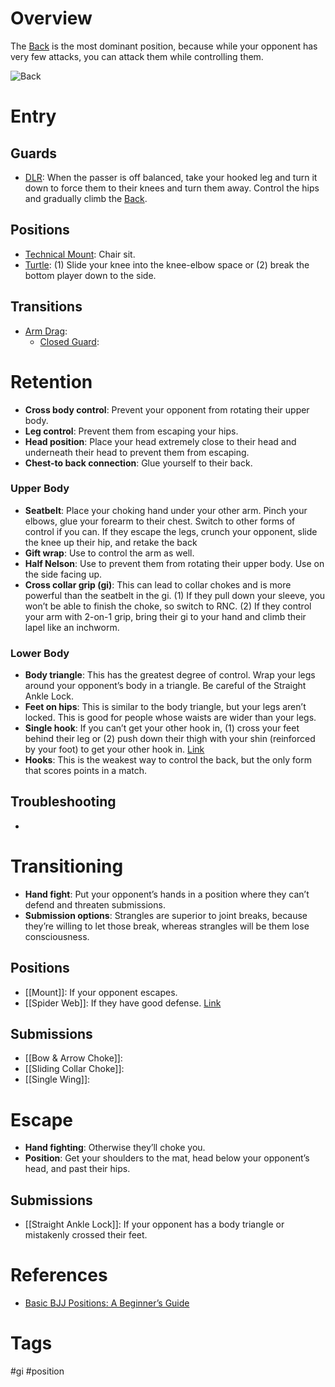 # Overview
The <u>Back</u> is the most dominant position, because while your opponent has very few attacks, you can attack them while controlling them.

![Back](https://evolve-mma.com/wp-content/uploads/2022/03/back-mount.jpg)
# Entry
## Guards
- [DLR](obsidian://open?vault=Obsidian-BJJ-Notes&file=Guards%2FDe%20La%20Riva): When the passer is off balanced, take your hooked leg and turn it down to force them to their knees and turn them away. Control the hips and gradually climb the <u>Back</u>.
## Positions
- [Technical Mount](obsidian://open?vault=Obsidian-BJJ-Notes&file=Positions%2FTechnical%20Mount): Chair sit.
- [Turtle](obsidian://open?vault=Obsidian-BJJ-Notes&file=Positions%2FTurtle): (1) Slide your knee into the knee-elbow space or (2) break the bottom player down to the side.
## Transitions
- [Arm Drag](obsidian://open?vault=Obsidian-BJJ-Notes&file=Transitions%2FArm%20Drag):
	- [Closed Guard](obsidian://open?vault=Obsidian-BJJ-Notes&file=Guards%2FClosed%20Guard):
# Retention
- **Cross body control**: Prevent your opponent from rotating their upper body.
- **Leg control**: Prevent them from escaping your hips.
- **Head position**: Place your head extremely close to their head and underneath their head to prevent them from escaping.
- **Chest-to back connection**: Glue yourself to their back.
### Upper Body
- **Seatbelt**: Place your choking hand under your other arm. Pinch your elbows, glue your forearm to their chest. Switch to other forms of control if you can. If they escape the legs, crunch your opponent, slide the knee up their hip, and retake the back
- **Gift wrap**: Use to control the arm as well.
- **Half Nelson**: Use to prevent them from rotating their upper body. Use on the side facing up.
- **Cross collar grip (gi)**: This can lead to collar chokes and is more powerful than the seatbelt in the gi. (1) If they pull down your sleeve, you won’t be able to finish the choke, so switch to RNC. (2) If they control your arm with 2-on-1 grip, bring their gi to your hand and climb their lapel like an inchworm.
### Lower Body
- **Body triangle**: This has the greatest degree of control. Wrap your legs around your opponent’s body in a triangle. Be careful of the Straight Ankle Lock.
- **Feet on hips**: This is similar to the body triangle, but your legs aren’t locked. This is good for people whose waists are wider than your legs.
- **Single hook**: If you can’t get your other hook in, (1) cross your feet behind their leg or (2) push down their thigh with your shin (reinforced by your foot) to get your other hook in. [Link](https://www.youtube.com/watch?v=pUECcQ8JJeA)
- **Hooks**: This is the weakest way to control the back, but the only form that scores points in a match.
## Troubleshooting
- 
# Transitioning
- **Hand fight**: Put your opponent’s hands in a position where they can’t defend and threaten submissions.
- **Submission options**: Strangles are superior to joint breaks, because they’re willing to let those break, whereas strangles will be them lose consciousness.
## Positions
- [[Mount]]: If your opponent escapes.
- [[Spider Web]]: If they have good defense. [Link](https://youtu.be/xN0HUe8e2z0?si=lA9RZI6RCukJeAyK&t=1048)
## Submissions
- [[Bow & Arrow Choke]]:
- [[Sliding Collar Choke]]:
- [[Single Wing]]:
# Escape
- **Hand fighting**: Otherwise they’ll choke you.
- **Position**: Get your shoulders to the mat, head below your opponent’s head, and past their hips.
## Submissions
- [[Straight Ankle Lock]]: If your opponent has a body triangle or mistakenly crossed their feet.
# References
- [Basic BJJ Positions: A Beginner’s Guide](https://jiujitsuthoughts.com/basic-bjj-positions-for-beginners/)
# Tags
#gi #position 